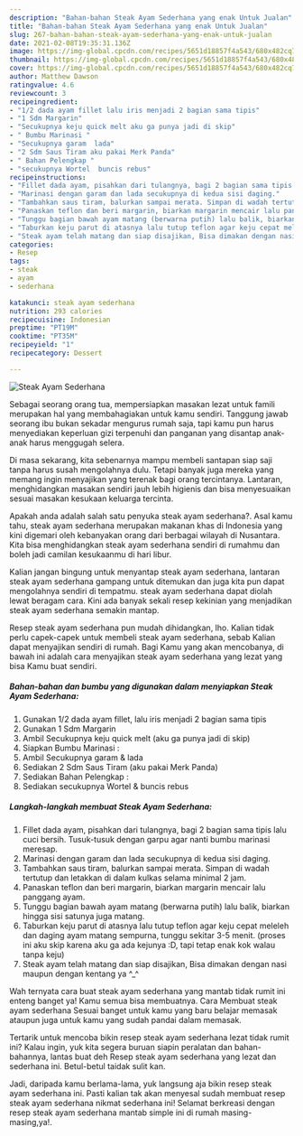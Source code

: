 ```yaml
---
description: "Bahan-bahan Steak Ayam Sederhana yang enak Untuk Jualan"
title: "Bahan-bahan Steak Ayam Sederhana yang enak Untuk Jualan"
slug: 267-bahan-bahan-steak-ayam-sederhana-yang-enak-untuk-jualan
date: 2021-02-08T19:35:31.136Z
image: https://img-global.cpcdn.com/recipes/5651d18857f4a543/680x482cq70/steak-ayam-sederhana-foto-resep-utama.jpg
thumbnail: https://img-global.cpcdn.com/recipes/5651d18857f4a543/680x482cq70/steak-ayam-sederhana-foto-resep-utama.jpg
cover: https://img-global.cpcdn.com/recipes/5651d18857f4a543/680x482cq70/steak-ayam-sederhana-foto-resep-utama.jpg
author: Matthew Dawson
ratingvalue: 4.6
reviewcount: 3
recipeingredient:
- "1/2 dada ayam fillet lalu iris menjadi 2 bagian sama tipis"
- "1 Sdm Margarin"
- "Secukupnya keju quick melt aku ga punya jadi di skip"
- " Bumbu Marinasi "
- "Secukupnya garam  lada"
- "2 Sdm Saus Tiram aku pakai Merk Panda"
- " Bahan Pelengkap "
- "secukupnya Wortel  buncis rebus"
recipeinstructions:
- "Fillet dada ayam, pisahkan dari tulangnya, bagi 2 bagian sama tipis lalu cuci bersih. Tusuk-tusuk dengan garpu agar nanti bumbu marinasi meresap."
- "Marinasi dengan garam dan lada secukupnya di kedua sisi daging."
- "Tambahkan saus tiram, balurkan sampai merata. Simpan di wadah tertutup dan letakkan di dalam kulkas selama minimal 2 jam."
- "Panaskan teflon dan beri margarin, biarkan margarin mencair lalu panggang ayam."
- "Tunggu bagian bawah ayam matang (berwarna putih) lalu balik, biarkan hingga sisi satunya juga matang."
- "Taburkan keju parut di atasnya lalu tutup teflon agar keju cepat meleleh dan daging ayam matang sempurna, tunggu sekitar 3-5 menit. (proses ini aku skip karena aku ga ada kejunya :D, tapi tetap enak kok walau tanpa keju)"
- "Steak ayam telah matang dan siap disajikan, Bisa dimakan dengan nasi maupun dengan kentang ya ^_^"
categories:
- Resep
tags:
- steak
- ayam
- sederhana

katakunci: steak ayam sederhana 
nutrition: 293 calories
recipecuisine: Indonesian
preptime: "PT19M"
cooktime: "PT35M"
recipeyield: "1"
recipecategory: Dessert

---
```



![Steak Ayam Sederhana](https://img-global.cpcdn.com/recipes/5651d18857f4a543/680x482cq70/steak-ayam-sederhana-foto-resep-utama.jpg)

Sebagai seorang orang tua, mempersiapkan masakan lezat untuk famili merupakan hal yang membahagiakan untuk kamu sendiri. Tanggung jawab seorang ibu bukan sekadar mengurus rumah saja, tapi kamu pun harus menyediakan keperluan gizi terpenuhi dan panganan yang disantap anak-anak harus menggugah selera.

Di masa  sekarang, kita sebenarnya mampu membeli santapan siap saji tanpa harus susah mengolahnya dulu. Tetapi banyak juga mereka yang memang ingin menyajikan yang terenak bagi orang tercintanya. Lantaran, menghidangkan masakan sendiri jauh lebih higienis dan bisa menyesuaikan sesuai masakan kesukaan keluarga tercinta. 



Apakah anda adalah salah satu penyuka steak ayam sederhana?. Asal kamu tahu, steak ayam sederhana merupakan makanan khas di Indonesia yang kini digemari oleh kebanyakan orang dari berbagai wilayah di Nusantara. Kita bisa menghidangkan steak ayam sederhana sendiri di rumahmu dan boleh jadi camilan kesukaanmu di hari libur.

Kalian jangan bingung untuk menyantap steak ayam sederhana, lantaran steak ayam sederhana gampang untuk ditemukan dan juga kita pun dapat mengolahnya sendiri di tempatmu. steak ayam sederhana dapat diolah lewat beragam cara. Kini ada banyak sekali resep kekinian yang menjadikan steak ayam sederhana semakin mantap.

Resep steak ayam sederhana pun mudah dihidangkan, lho. Kalian tidak perlu capek-capek untuk membeli steak ayam sederhana, sebab Kalian dapat menyajikan sendiri di rumah. Bagi Kamu yang akan mencobanya, di bawah ini adalah cara menyajikan steak ayam sederhana yang lezat yang bisa Kamu buat sendiri.

<!--inarticleads1-->

##### Bahan-bahan dan bumbu yang digunakan dalam menyiapkan Steak Ayam Sederhana:

1. Gunakan 1/2 dada ayam fillet, lalu iris menjadi 2 bagian sama tipis
1. Gunakan 1 Sdm Margarin
1. Ambil Secukupnya keju quick melt (aku ga punya jadi di skip)
1. Siapkan  Bumbu Marinasi :
1. Ambil Secukupnya garam &amp; lada
1. Sediakan 2 Sdm Saus Tiram (aku pakai Merk Panda)
1. Sediakan  Bahan Pelengkap :
1. Sediakan secukupnya Wortel &amp; buncis rebus




<!--inarticleads2-->

##### Langkah-langkah membuat Steak Ayam Sederhana:

1. Fillet dada ayam, pisahkan dari tulangnya, bagi 2 bagian sama tipis lalu cuci bersih. Tusuk-tusuk dengan garpu agar nanti bumbu marinasi meresap.
1. Marinasi dengan garam dan lada secukupnya di kedua sisi daging.
1. Tambahkan saus tiram, balurkan sampai merata. Simpan di wadah tertutup dan letakkan di dalam kulkas selama minimal 2 jam.
1. Panaskan teflon dan beri margarin, biarkan margarin mencair lalu panggang ayam.
1. Tunggu bagian bawah ayam matang (berwarna putih) lalu balik, biarkan hingga sisi satunya juga matang.
1. Taburkan keju parut di atasnya lalu tutup teflon agar keju cepat meleleh dan daging ayam matang sempurna, tunggu sekitar 3-5 menit. (proses ini aku skip karena aku ga ada kejunya :D, tapi tetap enak kok walau tanpa keju)
1. Steak ayam telah matang dan siap disajikan, Bisa dimakan dengan nasi maupun dengan kentang ya ^_^




Wah ternyata cara buat steak ayam sederhana yang mantab tidak rumit ini enteng banget ya! Kamu semua bisa membuatnya. Cara Membuat steak ayam sederhana Sesuai banget untuk kamu yang baru belajar memasak ataupun juga untuk kamu yang sudah pandai dalam memasak.

Tertarik untuk mencoba bikin resep steak ayam sederhana lezat tidak rumit ini? Kalau ingin, yuk kita segera buruan siapin peralatan dan bahan-bahannya, lantas buat deh Resep steak ayam sederhana yang lezat dan sederhana ini. Betul-betul taidak sulit kan. 

Jadi, daripada kamu berlama-lama, yuk langsung aja bikin resep steak ayam sederhana ini. Pasti kalian tak akan menyesal sudah membuat resep steak ayam sederhana nikmat sederhana ini! Selamat berkreasi dengan resep steak ayam sederhana mantab simple ini di rumah masing-masing,ya!.

